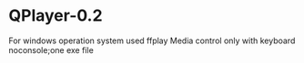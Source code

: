 # QPlayer-0.2
For windows operation system
used ffplay
Media control only with keyboard
noconsole;one exe file
